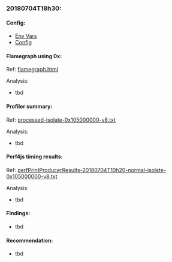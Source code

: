 ### 20180704T18h30:

#### Config:

- [Env Vars](./perfEnv.sh)
- [Config](./config.json)

#### Flamegraph using 0x:
Ref: [flamegraph.html](./flamegraph.html)

Analysis:
- tbd

#### Profiler summary: 
Ref: [processed-isolate-0x105000000-v8.txt](./processed-isolate-0x105000000-v8.txt)

Analysis:
- tbd

#### Perf4js timing results: 
Ref: [perfPrintProducerResults-20180704T10h20-normal-isolate-0x105000000-v8.txt](./perfPrintProducerResults-20180704T10h20-normal-isolate-0x105000000-v8.txt)

Analysis:
- tbd

#### Findings:
- tbd

#### Recommendation:
- tbd
